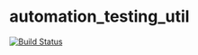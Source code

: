 # automation_testing_util
[![Build Status](http://mrunal-laptop:8080/buildStatus/icon?job=automation_testing_util)](http://mrunal-laptop:8080/job/automation_testing_util)
